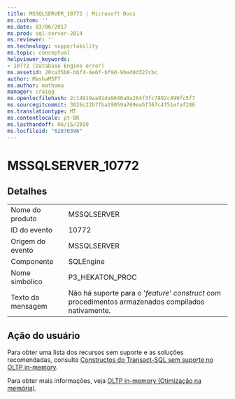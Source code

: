 ```yaml
---
title: MSSQLSERVER_10772 | Microsoft Docs
ms.custom: ''
ms.date: 03/06/2017
ms.prod: sql-server-2014
ms.reviewer: ''
ms.technology: supportability
ms.topic: conceptual
helpviewer_keywords:
- 10772 (Database Engine error)
ms.assetid: 20ca35b6-bbf4-4e6f-bf9d-9bed0d327cbc
author: MashaMSFT
ms.author: mathoma
manager: craigg
ms.openlocfilehash: 2c14919aa91da9640a0a264f3fc7892c499fc5f7
ms.sourcegitcommit: 3026c22b7fba19059a769ea5f367c4f51efaf286
ms.translationtype: MT
ms.contentlocale: pt-BR
ms.lasthandoff: 06/15/2019
ms.locfileid: "62870396"
---
```

# <a name="mssqlserver10772"></a>MSSQLSERVER_10772
    
## <a name="details"></a>Detalhes  
  
|||  
|-|-|  
|Nome do produto|MSSQLSERVER|  
|ID do evento|10772|  
|Origem do evento|MSSQLSERVER|  
|Componente|SQLEngine|  
|Nome simbólico|P3_HEKATON_PROC|  
|Texto da mensagem|Não há suporte para o '*feature*' *construct* com procedimentos armazenados compilados nativamente.|  
  
## <a name="user-action"></a>Ação do usuário  
 Para obter uma lista dos recursos sem suporte e as soluções recomendadas, consulte [Constructos do Transact-SQL sem suporte no OLTP in-memory](../in-memory-oltp/transact-sql-constructs-not-supported-by-in-memory-oltp.md).  
  
 Para obter mais informações, veja [OLTP in-memory &#40;Otimização na memória&#41;](../in-memory-oltp/in-memory-oltp-in-memory-optimization.md).  
  
  
